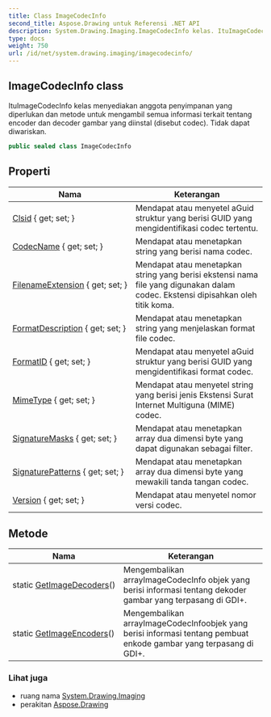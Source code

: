 ```yaml
---
title: Class ImageCodecInfo
second_title: Aspose.Drawing untuk Referensi .NET API
description: System.Drawing.Imaging.ImageCodecInfo kelas. ItuImageCodecInfo kelas menyediakan anggota penyimpanan yang diperlukan dan metode untuk mengambil semua informasi terkait tentang encoder dan decoder gambar yang diinstal disebut codec. Tidak dapat diwariskan.
type: docs
weight: 750
url: /id/net/system.drawing.imaging/imagecodecinfo/
---
```

## ImageCodecInfo class

ItuImageCodecInfo kelas menyediakan anggota penyimpanan yang diperlukan dan metode untuk mengambil semua informasi terkait tentang encoder dan decoder gambar yang diinstal (disebut codec). Tidak dapat diwariskan.

```csharp
public sealed class ImageCodecInfo
```

## Properti

| Nama | Keterangan |
| --- | --- |
| [Clsid](../../system.drawing.imaging/imagecodecinfo/clsid/) { get; set; } | Mendapat atau menyetel aGuid struktur yang berisi GUID yang mengidentifikasi codec tertentu. |
| [CodecName](../../system.drawing.imaging/imagecodecinfo/codecname/) { get; set; } | Mendapat atau menetapkan string yang berisi nama codec. |
| [FilenameExtension](../../system.drawing.imaging/imagecodecinfo/filenameextension/) { get; set; } | Mendapat atau menetapkan string yang berisi ekstensi nama file yang digunakan dalam codec. Ekstensi dipisahkan oleh titik koma. |
| [FormatDescription](../../system.drawing.imaging/imagecodecinfo/formatdescription/) { get; set; } | Mendapat atau menetapkan string yang menjelaskan format file codec. |
| [FormatID](../../system.drawing.imaging/imagecodecinfo/formatid/) { get; set; } | Mendapat atau menyetel aGuid struktur yang berisi GUID yang mengidentifikasi format codec. |
| [MimeType](../../system.drawing.imaging/imagecodecinfo/mimetype/) { get; set; } | Mendapat atau menyetel string yang berisi jenis Ekstensi Surat Internet Multiguna (MIME) codec. |
| [SignatureMasks](../../system.drawing.imaging/imagecodecinfo/signaturemasks/) { get; set; } | Mendapat atau menetapkan array dua dimensi byte yang dapat digunakan sebagai filter. |
| [SignaturePatterns](../../system.drawing.imaging/imagecodecinfo/signaturepatterns/) { get; set; } | Mendapat atau menetapkan array dua dimensi byte yang mewakili tanda tangan codec. |
| [Version](../../system.drawing.imaging/imagecodecinfo/version/) { get; set; } | Mendapat atau menyetel nomor versi codec. |

## Metode

| Nama | Keterangan |
| --- | --- |
| static [GetImageDecoders](../../system.drawing.imaging/imagecodecinfo/getimagedecoders/)() | Mengembalikan arrayImageCodecInfo objek yang berisi informasi tentang dekoder gambar yang terpasang di GDI+. |
| static [GetImageEncoders](../../system.drawing.imaging/imagecodecinfo/getimageencoders/)() | Mengembalikan arrayImageCodecInfoobjek yang berisi informasi tentang pembuat enkode gambar yang terpasang di GDI+. |

### Lihat juga

* ruang nama [System.Drawing.Imaging](../../system.drawing.imaging/)
* perakitan [Aspose.Drawing](../../)


